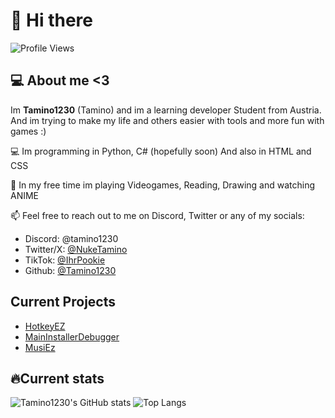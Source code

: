 # 👋 Hi there
![Profile Views](https://komarev.com/ghpvc/?username=Tamino1230&color=blue)

## 💻 About me <3
Im **Tamino1230** (Tamino) and im a learning developer Student from Austria.
And im trying to make my life and others easier with tools and more fun with games :)

💻 Im programming in Python, C# (hopefully soon)
And also in HTML and CSS

🌟 In my free time im playing Videogames, Reading, Drawing and watching ANIME

📫 Feel free to reach out to me on Discord, Twitter or any of my socials:
  - Discord: @tamino1230
  - Twitter/X: [@NukeTamino](https://x.com/NukeTamino)
  - TikTok: [@IhrPookie](https://www.tiktok.com/@ihrpookie)
  - Github: [@Tamino1230](https://github.com/Tamino1230)

## Current Projects
- [HotkeyEZ](https://github.com/Tamino1230/HotKeyEz)
- [MainInstallerDebugger](https://github.com/Tamino1230/mainDebuggerInstaller)
- [MusiEz](https://github.com/Tamino1230/musiez)

## 🔥Current stats

![Tamino1230's GitHub stats](https://github-readme-stats.vercel.app/api?username=Tamino1230&show_icons=true&theme=radical)
![Top Langs](https://github-readme-stats.vercel.app/api/top-langs/?username=Tamino1230&layout=compact&theme=radical)
